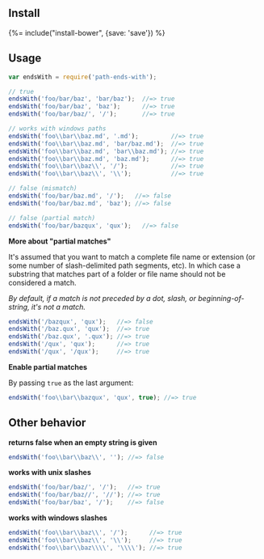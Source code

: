 ## Install

{%= include("install-bower", {save: 'save'}) %}

## Usage

```js
var endsWith = require('path-ends-with');

// true
endsWith('foo/bar/baz', 'bar/baz');  //=> true
endsWith('foo/bar/baz', 'baz');      //=> true
endsWith('foo/bar/baz/', '/');       //=> true

// works with windows paths
endsWith('foo\\bar\\baz.md', '.md');         //=> true
endsWith('foo\\bar\\baz.md', 'bar/baz.md');  //=> true
endsWith('foo\\bar\\baz.md', 'bar\\baz.md'); //=> true
endsWith('foo\\bar\\baz.md', 'baz.md');      //=> true
endsWith('foo\\bar\\baz\\', '/');            //=> true
endsWith('foo\\bar\\baz\\', '\\');           //=> true

// false (mismatch)
endsWith('foo/bar/baz.md', '/');   //=> false
endsWith('foo/bar/baz.md', 'baz'); //=> false

// false (partial match)
endsWith('foo/bar/bazqux', 'qux');   //=> false
```

**More about "partial matches"**

It's assumed that you want to match a complete file name or extension (or some number of slash-delimited path segments, etc). In which case a substring that matches part of a folder or file name should not be considered a match.

_By default, if a match is not preceded by a dot, slash, or beginning-of-string, it's not a match._

```js
endsWith('/bazqux', 'qux');   //=> false
endsWith('/baz.qux', 'qux');  //=> true
endsWith('/baz.qux', '.qux'); //=> true
endsWith('/qux', 'qux');      //=> true
endsWith('/qux', '/qux');     //=> true
```

**Enable partial matches**

By passing `true` as the last argument:

```js
endsWith('foo\\bar\\bazqux', 'qux', true); //=> true
```

## Other behavior

**returns false when an empty string is given**

```js
endsWith('foo\\bar\\baz\\', ''); //=> false
```

**works with unix slashes**

```js
endsWith('foo/bar/baz/', '/');   //=> true
endsWith('foo/bar/baz//', '//'); //=> true
endsWith('foo/bar/baz', '/');    //=> false
```

**works with windows slashes**

```js
endsWith('foo\\bar\\baz\\', '/');      //=> true
endsWith('foo\\bar\\baz\\', '\\');     //=> true
endsWith('foo\\bar\\baz\\\\', '\\\\'); //=> true
```
